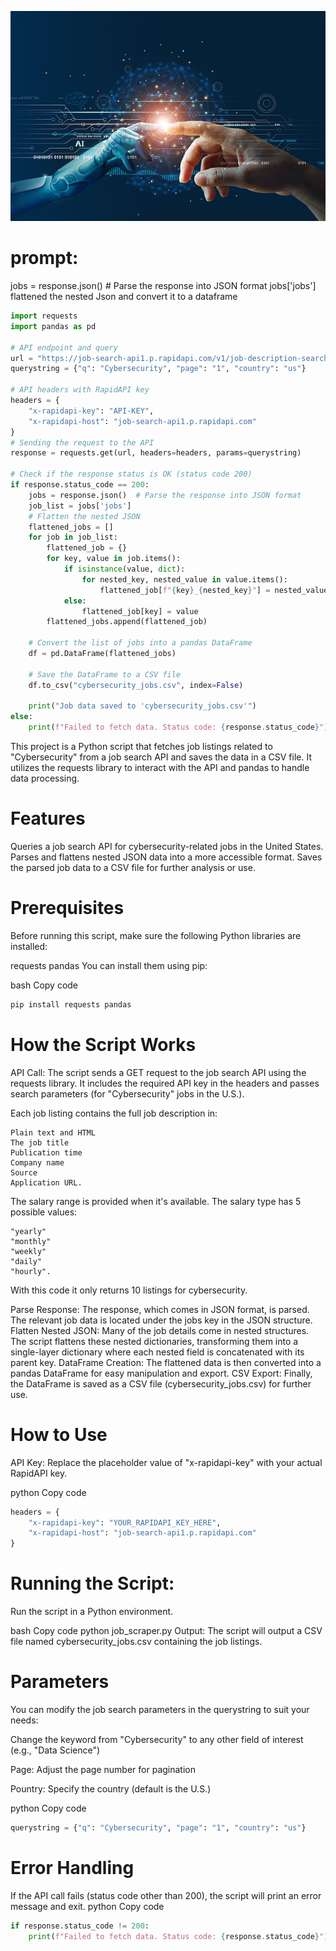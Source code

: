 ![Future-Developments-AI](Future-Developments-AI.jpg)
# prompt:  
jobs = response.json()  # Parse the response into JSON format jobs['jobs']  
flattened the nested Json and convert it to a dataframe

<!-- python code block -->
```python
import requests
import pandas as pd

# API endpoint and query
url = "https://job-search-api1.p.rapidapi.com/v1/job-description-search"
querystring = {"q": "Cybersecurity", "page": "1", "country": "us"}

# API headers with RapidAPI key
headers = {
    "x-rapidapi-key": "API-KEY",
    "x-rapidapi-host": "job-search-api1.p.rapidapi.com"
}
# Sending the request to the API
response = requests.get(url, headers=headers, params=querystring)

# Check if the response status is OK (status code 200)
if response.status_code == 200:
    jobs = response.json()  # Parse the response into JSON format
    job_list = jobs['jobs']
    # Flatten the nested JSON
    flattened_jobs = []
    for job in job_list:
        flattened_job = {}
        for key, value in job.items():
            if isinstance(value, dict):
                for nested_key, nested_value in value.items():
                    flattened_job[f"{key}_{nested_key}"] = nested_value
            else:
                flattened_job[key] = value
        flattened_jobs.append(flattened_job)

    # Convert the list of jobs into a pandas DataFrame
    df = pd.DataFrame(flattened_jobs)

    # Save the DataFrame to a CSV file
    df.to_csv("cybersecurity_jobs.csv", index=False)

    print("Job data saved to 'cybersecurity_jobs.csv'")
else:
    print(f"Failed to fetch data. Status code: {response.status_code}")
```

This project is a Python script that fetches job listings related to "Cybersecurity" from a job search API and saves the data in a CSV file. It utilizes the requests library to interact with the API and pandas to handle data processing.

# Features
Queries a job search API for cybersecurity-related jobs in the United States.
Parses and flattens nested JSON data into a more accessible format.
Saves the parsed job data to a CSV file for further analysis or use.



# Prerequisites
Before running this script, make sure the following Python libraries are installed:

requests
pandas
You can install them using pip:

bash
Copy code
<!-- python code block -->
```python
pip install requests pandas
```



# How the Script Works
API Call: The script sends a GET request to the job search API using the requests library. It includes the required API key in the headers and passes search parameters (for "Cybersecurity" jobs in the U.S.). 

Each job listing contains the full job description in:
    
    Plain text and HTML
    The job title
    Publication time
    Company name
    Source
    Application URL.
The salary range is provided when it's available. The salary type has 5 possible values: 
   
    "yearly"
    "monthly"
    "weekly"
    "daily" 
    "hourly". 
With this code it only returns 10 listings for cybersecurity.

Parse Response: The response, which comes in JSON format, is parsed. The relevant job data is located under the jobs key in the JSON structure.
Flatten Nested JSON: Many of the job details come in nested structures. The script flattens these nested dictionaries, transforming them into a single-layer dictionary where each nested field is concatenated with its parent key.
DataFrame Creation: The flattened data is then converted into a pandas DataFrame for easy manipulation and export.
CSV Export: Finally, the DataFrame is saved as a CSV file (cybersecurity_jobs.csv) for further use.

# How to Use
API Key: Replace the placeholder value of "x-rapidapi-key" with your actual RapidAPI key.

python
Copy code
<!-- python code block -->
```python
headers = {
    "x-rapidapi-key": "YOUR_RAPIDAPI_KEY_HERE",
    "x-rapidapi-host": "job-search-api1.p.rapidapi.com"
}
```

# Running the Script: 
Run the script in a Python environment.

bash
Copy code
python job_scraper.py
Output: The script will output a CSV file named cybersecurity_jobs.csv containing the job listings.

# Parameters
You can modify the job search parameters in the querystring to suit your needs:

Change the keyword from "Cybersecurity" to any other field of interest (e.g., "Data Science")

Page: Adjust the page number for pagination

Pountry: Specify the country (default is the U.S.)

python
Copy code
<!-- python code block -->
```python
querystring = {"q": "Cybersecurity", "page": "1", "country": "us"}
```

# Error Handling
If the API call fails (status code other than 200), the script will print an error message and exit.
python
Copy code
<!-- python code block -->
```python
if response.status_code != 200:
    print(f"Failed to fetch data. Status code: {response.status_code}")
```
